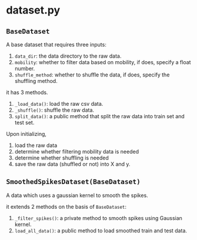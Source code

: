 # dataset.py
## `BaseDataset`
A base dataset that requires three inputs: 
1. `data_dir`: the data directory to the raw data.
2. `mobility`: whether to filter data based on mobility, if does, specify a float number.
3. `shuffle_method`: whether to shuffle the data, if does, specify the shuffling method.


it has 3 methods.
1. `_load_data()`: load the raw csv data.
2. `_shuffle()`: shuffle the raw data.
3. `split_data()`: a public method that split the raw data into train set and test set.

Upon initializing, 
1. load the raw data
2. determine whether filtering mobility data is needed
3. determine whether shuffling is needed
4. save the raw data (shuffled or not) into X and y.


## `SmoothedSpikesDataset(BaseDataset)`
A data which uses a gaussian kernel to smooth the spikes.

it extends 2 methods on the basis of `BaseDataset`:
1. `_filter_spikes()`: a private method to smooth spikes using Gaussian kernel.
2. `load_all_data()`: a public method to load smoothed train and test data.